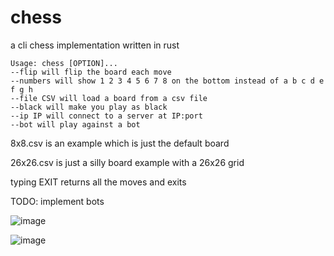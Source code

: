 # chess
a cli chess implementation written in rust
```
Usage: chess [OPTION]...
--flip will flip the board each move
--numbers will show 1 2 3 4 5 6 7 8 on the bottom instead of a b c d e f g h
--file CSV will load a board from a csv file
--black will make you play as black
--ip IP will connect to a server at IP:port
--bot will play against a bot
```
8x8.csv is an example which is just the default board

26x26.csv is just a silly board example with a 26x26 grid

typing EXIT returns all the moves and exits

TODO: implement bots

![image](https://user-images.githubusercontent.com/55570525/232333924-c73a0562-666c-4da3-adff-68ece5d24b05.png)

![image](https://user-images.githubusercontent.com/55570525/232333893-d7dfb21e-ba6b-486d-b528-bcd8bf56f960.png)
